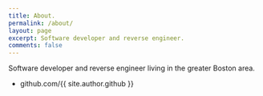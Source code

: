 ```yaml
---
title: About.
permalink: /about/
layout: page
excerpt: Software developer and reverse engineer. 
comments: false
---
```


Software developer and reverse engineer living in the greater Boston area.

- github.com/{{ site.author.github }}
